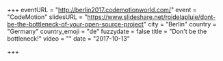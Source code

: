 +++
eventURL = "http://berlin2017.codemotionworld.com/"
event = "CodeMotion"
slidesURL = "https://www.slideshare.net/roidelapluie/dont-be-the-bottleneck-of-your-open-source-project"
city = "Berlin"
country = "Germany"
country_emoji = "de"
fuzzydate = false
title = "Don't be the bottleneck!"
video = ""
date = "2017-10-13"

+++


